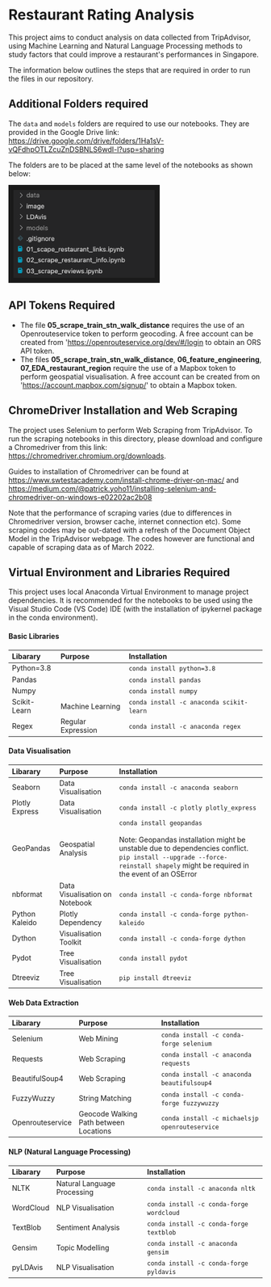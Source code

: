 # Restaurant Rating Analysis
This project aims to conduct analysis on data collected from TripAdvisor, using Machine Learning and Natural Language Processing methods to study factors that could improve a restaurant's performances in Singapore.

The information below outlines the steps that are required in order to run the files in our repository.

## Additional Folders required
The `data` and `models` folders are required to use our notebooks. They are provided in the Google Drive link:
https://drive.google.com/drive/folders/1Ha1sV-vQFdhpOTLZcuZnDSBNLS6wdI-l?usp=sharing

The folders are to be placed at the same level of the notebooks as shown below:
<p align="left">
		<img src="https://github.com/chinhockyang/restaurant_ratings_analysis/blob/master/image/project-directory.png?raw=true" alt="IMAGE ALT TEXT HERE" width="280" border="10" />
</p>

## API Tokens Required
- The file <strong>05_scrape_train_stn_walk_distance</strong> requires the use of an Openrouteservice token to perform geocoding. A free account can be created from 'https://openrouteservice.org/dev/#/login to obtain an ORS API token.
- The files <strong>05_scrape_train_stn_walk_distance</strong>, <strong>06_feature_engineering</strong>, <strong>07_EDA_restaurant_region</strong> require the use of a Mapbox token to perform geospatial visualisation. A free account can be created from on 'https://account.mapbox.com/signup/' to obtain a Mapbox token.

## ChromeDriver Installation and Web Scraping
The project uses Selenium to perform Web Scraping from TripAdvisor. To run the scraping notebooks in this directory, 
please download and configure a Chromedriver from this link: https://chromedriver.chromium.org/downloads.

Guides to installation of Chromedriver can be found at https://www.swtestacademy.com/install-chrome-driver-on-mac/ and https://medium.com/@patrick.yoho11/installing-selenium-and-chromedriver-on-windows-e02202ac2b08

Note that the performance of scraping varies (due to differences in Chromedriver version, browser cache, internet connection etc). Some scraping codes may be out-dated with a refresh of the Document Object Model in the TripAdvisor webpage. The codes however are functional and capable of scraping data as of March 2022.

## Virtual Environment and Libraries Required

This project uses local Anaconda Virtual Environment to manage project dependencies. It is recommended for the notebooks to be used using the Visual Studio Code (VS Code) IDE (with the installation of ipykernel package in the conda environment).

#### Basic Libraries
| Libarary | Purpose | Installation |
| :------------- |:------------- |:-------------|
| Python=3.8 | | `conda install python=3.8` |
| Pandas | | `conda install pandas` |
| Numpy | | `conda install numpy` |
| Scikit-Learn | Machine Learning | `conda install -c anaconda scikit-learn ` |
| Regex | Regular Expression | `conda install -c anaconda regex` |

#### Data Visualisation
| Libarary | Purpose | Installation |
| :------------- |:------------- |:-------------|
| Seaborn | Data Visualisation | `conda install -c anaconda seaborn` |
| Plotly Express | Data Visualisation | `conda install -c plotly plotly_express` |
| GeoPandas | Geospatial Analysis | `conda install geopandas` <br><br> Note: Geopandas installation might be unstable due to dependencies conflict. `pip install --upgrade --force-reinstall shapely` might be required in the event of an OSError |
| nbformat | Data Visualisation on Notebook | `conda install -c conda-forge nbformat` |
| Python Kaleido | Plotly Dependency | `conda install -c conda-forge python-kaleido` |
| Dython | Visualisation Toolkit | `conda install -c conda-forge dython` |
| Pydot | Tree Visualisation | `conda install pydot` |
| Dtreeviz | Tree Visualisation | `pip install dtreeviz` |

#### Web Data Extraction
| Libarary | Purpose | Installation |
| :------------- |:------------- |:-------------|
| Selenium | Web Mining | `conda install -c conda-forge selenium`|
| Requests | Web Scraping | `conda install -c anaconda requests` |
| BeautifulSoup4 | Web Scraping | `conda install -c anaconda beautifulsoup4`|
| FuzzyWuzzy | String Matching | `conda install -c conda-forge fuzzywuzzy` |
| Openrouteservice | Geocode Walking Path between Locations | `conda install -c michaelsjp openrouteservice` |

#### NLP (Natural Language Processing)
| Libarary | Purpose | Installation |
| :------------- |:------------- |:-------------|
| NLTK | Natural Language Processing | `conda install -c anaconda nltk` |
| WordCloud | NLP Visualisation | `conda install -c conda-forge wordcloud` |
| TextBlob | Sentiment Analysis | `conda install -c conda-forge textblob`|
| Gensim | Topic Modelling | `conda install -c anaconda gensim`|
| pyLDAvis | NLP Visualisation | `conda install -c conda-forge pyldavis`|
